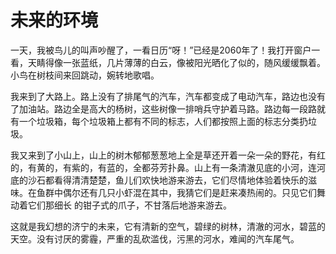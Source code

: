 # 未来的环境
一天，我被鸟儿的叫声吵醒了，一看日历“呀！”已经是2060年了！我打开窗户一看，天睛得像一张蓝纸，几片薄薄的白云，像被阳光晒化了似的，随风缓缓飘着。小鸟在树枝间来回跳动，婉转地歌唱。

我来到了大路上。路上没有了排尾气的汽车，汽车都变成了电动汽车，路边也没有了加油站。路边全是高大的杨树，这些树像一排哨兵守护着马路。路边每一段路就有一个垃圾箱，每个垃圾箱上都有不同的标志，人们都按照上面的标志分类扔垃圾。

我又来到了小山上，山上的树木郁郁葱葱地上全是草还开着一朵一朵的野花，有红的，有黄的，有紫的，有蓝的，全都芬芳扑鼻。山上有一条清澈见底的小河，连河底的沙石都看得清清楚楚，鱼儿们欢快地游来游去，它们尽情地体验着快乐的滋味。在鱼群中偶尔还有几只小虾混在其中，我猜它们是赶来凑热闹的。只见它们舞动着它们那细长 的钳子式的爪子，不甘落后地游来游去。

这就是我幻想的济宁的未来，它有清新的空气，碧绿的树林，清澈的河水，碧蓝的天空。没有讨厌的雾霾，严重的乱砍滥伐，污黑的河水，难闻的汽车尾气。
